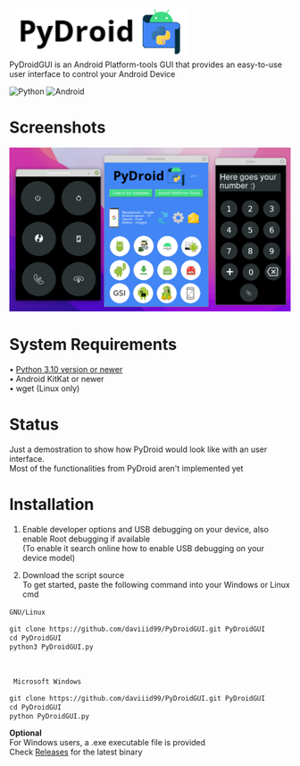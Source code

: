 <img src = "src/logo.png">  <br/>
PyDroidGUI is an Android Platform-tools GUI that provides an easy-to-use user interface to control your Android Device

![Python](https://img.shields.io/badge/python-3670A0?style=for-the-badge&logo=python&logoColor=ffdd54) 
![Android](https://img.shields.io/badge/Android-3DDC84?style=for-the-badge&logo=android&logoColor=white)
<br/>

# Screenshots
<img src = "src/PySimpleGUI.png">
<br/>

# System Requirements
• <a href="https://www.python.org/downloads/">Python 3.10 version or newer</a><br/>
• Android KitKat or newer<br/>
• wget (Linux only)
<br/>

# Status
Just a demostration to show how PyDroid would look like with an user interface.</br>
Most of the functionalities from PyDroid aren't implemented yet
<br/>

# Installation

1. Enable developer options and USB debugging on your device, also enable Root debugging if available
<br/>(To enable it search online how to enable USB debugging on your device model)

2. Download the script source
<br/>To get started, paste the following command into your Windows or Linux cmd

```GNU/Linux ```
```
git clone https://github.com/daviiid99/PyDroidGUI.git PyDroidGUI
cd PyDroidGUI
python3 PyDroidGUI.py
```
<br/>

``` Microsoft Windows```
```
git clone https://github.com/daviiid99/PyDroidGUI.git PyDroidGUI
cd PyDroidGUI
python PyDroidGUI.py
```

<b>Optional</b><br/>
For Windows users, a .exe executable file is provided
<br/>Check <a href="https://github.com/daviiid99/PyDroidGUI/releases">Releases</a> for the latest binary
